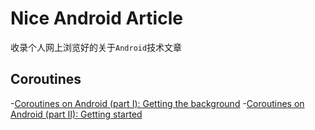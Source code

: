 # Nice Android Article

收录个人网上浏览好的关于`Android`技术文章

## Coroutines

-[Coroutines on Android (part I): Getting the background](https://medium.com/androiddevelopers/coroutines-on-android-part-i-getting-the-background-3e0e54d20bb)
-[Coroutines on Android (part II): Getting started](https://medium.com/androiddevelopers/coroutines-on-android-part-ii-getting-started-3bff117176dd)